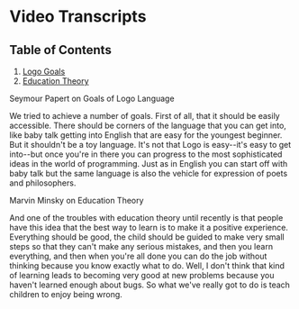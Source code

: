 # Video Transcripts

## <a name="TOC"></a> Table of Contents

1. [Logo Goals](#Logo-Goals)
2. [Education Theory](#Education-Theory)

<a name="Logo-Goals"></a> Seymour Papert on Goals of Logo Language

We tried to achieve a number of goals. First of all, that it should be easily accessible. There should be corners of the language that you can get into, like baby talk getting into English that are easy for the youngest beginner. But it shouldn't be a toy language. It's not that Logo is easy--it's easy to get into--but once you're in there you can progress to the most sophisticated ideas in the world of programming. Just as in English you can start off with baby talk but the same language is also the vehicle for expression of poets and philosophers.

<a name="Education-Theory"></a> Marvin Minsky on Education Theory

And one of the troubles with education theory until recently is that people have this idea that the best way to learn is to make it a positive experience. Everything should be good, the child should be guided to make very small steps so that they can't make any serious mistakes, and then you learn everything, and then when you're all done you can do the job without thinking because you know exactly what to do. Well, I don't think that kind of learning leads to becoming very good at new problems because you haven't learned enough about bugs. So what we've really got to do is teach children to enjoy being wrong.